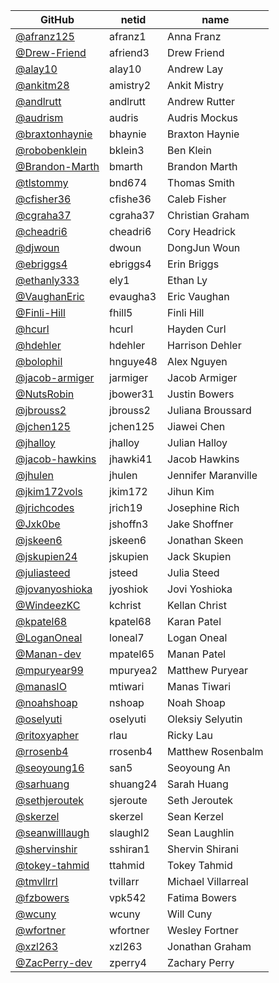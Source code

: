 |GitHub|netid|name|
|----|------|----|
|[@afranz125](https://github.com/afranz125)|afranz1|Anna Franz|
|[@Drew-Friend](https://github.com/Drew-Friend)|afriend3|Drew Friend|
|[@alay10](https://github.com/alay10)|alay10|Andrew Lay|
|[@ankitm28](https://github.com/ankitm28)|amistry2|Ankit Mistry|
|[@andlrutt](https://github.com/andlrutt)|andlrutt|Andrew Rutter|
|[@audrism](https://github.com/audrism)|audris|Audris Mockus|
|[@braxtonhaynie](https://github.com/braxtonhaynie)|bhaynie|Braxton Haynie|
|[@robobenklein](https://github.com/robobenklein)|bklein3|Ben Klein|
|[@Brandon-Marth](https://github.com/Brandon-Marth)|bmarth|Brandon Marth|
|[@tlstommy](https://github.com/tlstommy)|bnd674|Thomas Smith|
|[@cfisher36](https://github.com/cfisher36)|cfishe36|Caleb Fisher|
|[@cgraha37](https://github.com/cgraha37)|cgraha37|Christian Graham|
|[@cheadri6](https://github.com/cheadri6)|cheadri6|Cory Headrick|
|[@djwoun](https://github.com/djwoun)|dwoun|DongJun Woun|
|[@ebriggs4](https://github.com/ebriggs4)|ebriggs4|Erin Briggs|
|[@ethanly333](https://github.com/ethanly333)|ely1|Ethan Ly|
|[@VaughanEric](https://github.com/VaughanEric)|evaugha3|Eric Vaughan|
|[@Finli-Hill](https://github.com/Finli-Hill)|fhill5|Finli Hill|
|[@hcurl](https://github.com/hcurl)|hcurl|Hayden Curl|
|[@hdehler](https://github.com/hdehler)|hdehler|Harrison Dehler|
|[@bolophil](https://github.com/bolophil)|hnguye48|Alex Nguyen|
|[@jacob-armiger](https://github.com/jacob-armiger)|jarmiger|Jacob Armiger|
|[@NutsRobin](https://github.com/NutsRobin)|jbower31|Justin Bowers|
|[@jbrouss2](https://github.com/jbrouss2)|jbrouss2|Juliana Broussard|
|[@jchen125](https://github.com/jchen125)|jchen125|Jiawei Chen|
|[@jhalloy](https://github.com/jhalloy)|jhalloy|Julian Halloy|
|[@jacob-hawkins](https://github.com/jacob-hawkins)|jhawki41|Jacob Hawkins|
|[@jhulen](https://github.com/jhulen)|jhulen|Jennifer Maranville|
|[@jkim172vols](https://github.com/jkim172vols)|jkim172|Jihun Kim|
|[@jrichcodes](https://github.com/jrichcodes)|jrich19|Josephine Rich|
|[@Jxk0be](https://github.com/Jxk0be)|jshoffn3|Jake Shoffner|
|[@jskeen6](https://github.com/jskeen6)|jskeen6|Jonathan Skeen|
|[@jskupien24](https://github.com/jskupien24)|jskupien|Jack Skupien|
|[@juliasteed](https://github.com/juliasteed)|jsteed|Julia Steed|
|[@jovanyoshioka](https://github.com/jovanyoshioka)|jyoshiok|Jovi Yoshioka|
|[@WindeezKC](https://github.com/WindeezKC)|kchrist|Kellan Christ|
|[@kpatel68](https://github.com/kpatel68)|kpatel68|Karan Patel|
|[@LoganOneal](https://github.com/LoganOneal)|loneal7|Logan Oneal|
|[@Manan-dev](https://github.com/Manan-dev)|mpatel65|Manan Patel|
|[@mpuryear99](https://github.com/mpuryear99)|mpuryea2|Matthew Puryear|
|[@manasIO](https://github.com/manasIO)|mtiwari|Manas Tiwari|
|[@noahshoap](https://github.com/noahshoap)|nshoap|Noah Shoap|
|[@oselyuti](https://github.com/oselyuti)|oselyuti|Oleksiy Selyutin|
|[@ritoxyapher](https://github.com/ritoxyapher)|rlau|Ricky Lau|
|[@rrosenb4](https://github.com/rrosenb4)|rrosenb4|Matthew Rosenbalm|
|[@seoyoung16](https://github.com/seoyoung16)|san5|Seoyoung An|
|[@sarhuang](https://github.com/sarhuang)|shuang24|Sarah Huang|
|[@sethjeroutek](https://github.com/sethjeroutek)|sjeroute|Seth Jeroutek|
|[@skerzel](https://github.com/skerzel)|skerzel|Sean Kerzel|
|[@seanwilllaugh](https://github.com/seanwilllaugh)|slaughl2|Sean Laughlin|
|[@shervinshir](https://github.com/shervinshir)|sshiran1|Shervin Shirani|
|[@tokey-tahmid](https://github.com/tokey-tahmid)|ttahmid|Tokey Tahmid|
|[@tmvllrrl](https://github.com/tmvllrrl)|tvillarr|Michael Villarreal|
|[@fzbowers](https://github.com/fzbowers)|vpk542|Fatima Bowers|
|[@wcuny](https://github.com/wcuny)|wcuny|Will Cuny|
|[@wfortner](https://github.com/wfortner)|wfortner|Wesley Fortner|
|[@xzl263](https://github.com/xzl263)|xzl263|Jonathan Graham|
|[@ZacPerry-dev](https://github.com/ZacPerry-dev)|zperry4|Zachary Perry|

